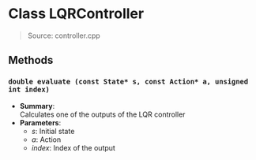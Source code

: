 # Class LQRController
> Source: controller.cpp
## Methods
### ``double evaluate (const State* s, const Action* a, unsigned int index)``
* **Summary**:  
  Calculates one of the outputs of the LQR controller  
* **Parameters**:  
  * _s_: Initial state
  * _a_: Action
  * _index_: Index of the output
